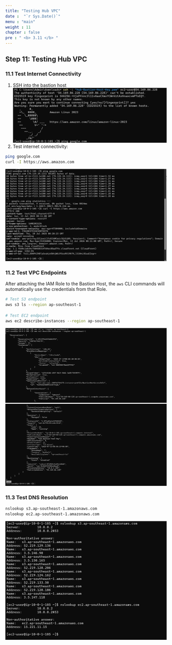 ```yaml
---
title: "Testing Hub VPC"
date :  "`r Sys.Date()`" 
menu : "main"
weight : 11
chapter : false
pre : " <b> 3.11 </b> "
---
```


## Step 11: Testing Hub VPC

### 11.1 Test Internet Connectivity

1. SSH into the bastion host
![](/images/3.hub-vpc/hinh-66.png)
2. Test internet connectivity:

```bash
ping google.com
curl -I https://aws.amazon.com
```
![](/images/3.hub-vpc/hinh-67.png)
### 11.2 Test VPC Endpoints

After attaching the IAM Role to the Bastion Host, the `aws` CLI commands will automatically use the credentials from that Role.

```bash
# Test S3 endpoint
aws s3 ls --region ap-southeast-1

# Test EC2 endpoint
aws ec2 describe-instances --region ap-southeast-1
```
![](/images/3.hub-vpc/hinh-68.png)
![](/images/3.hub-vpc/hinh-69.png)
### 11.3 Test DNS Resolution

```bash
nslookup s3.ap-southeast-1.amazonaws.com
nslookup ec2.ap-southeast-1.amazonaws.com
```
![](/images/3.hub-vpc/hinh-70.png)
